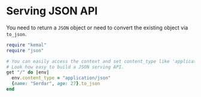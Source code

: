 # Serving JSON API

You need to return a ```JSON``` object or need to convert the existing object via `to_json`.

```ruby
require "kemal"
require "json"

# You can easily access the context and set content_type like 'application/json'.
# Look how easy to build a JSON serving API.
get "/" do |env|
  env.content_type = "application/json"
  {name: "Serdar", age: 27}.to_json
end

```
